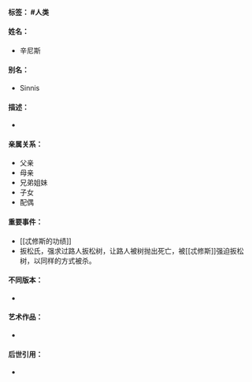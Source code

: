 #### 标签： #人类
#### 姓名：
- 辛尼斯
#### 别名：
- Sinnis
#### 描述：
- 
#### 亲属关系：
- 父亲
- 母亲
- 兄弟姐妹
- 子女
- 配偶
#### 重要事件：
- [[忒修斯的功绩]]
- 扳松氏，强求过路人扳松树，让路人被树抛出死亡，被[[忒修斯]]强迫扳松树，以同样的方式被杀。
#### 不同版本：
- 
#### 艺术作品：
- 
#### 后世引用：
- 